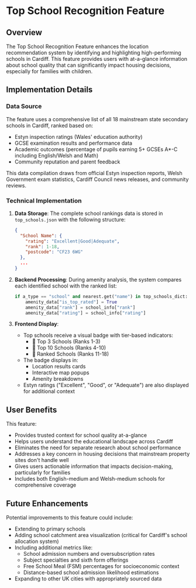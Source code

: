 # Top School Recognition Feature

## Overview

The Top School Recognition Feature enhances the location recommendation system by identifying and highlighting high-performing schools in Cardiff. This feature provides users with at-a-glance information about school quality that can significantly impact housing decisions, especially for families with children.

## Implementation Details

### Data Source

The feature uses a comprehensive list of all 18 mainstream state secondary schools in Cardiff, ranked based on:
- Estyn inspection ratings (Wales' education authority)
- GCSE examination results and performance data
- Academic outcomes (percentage of pupils earning 5+ GCSEs A*-C including English/Welsh and Math)
- Community reputation and parent feedback

This data compilation draws from official Estyn inspection reports, Welsh Government exam statistics, Cardiff Council news releases, and community reviews.

### Technical Implementation

1. **Data Storage**: The complete school rankings data is stored in `top_schools.json` with the following structure:
   ```json
   {
     "School Name": { 
       "rating": "Excellent|Good|Adequate", 
       "rank": 1-18, 
       "postcode": "CF23 6WG" 
     },
     ...
   }
   ```

2. **Backend Processing**: During amenity analysis, the system compares each identified school with the ranked list:
   ```python
   if a_type == "school" and nearest.get("name") in top_schools_dict:
       amenity_data["is_top_rated"] = True
       amenity_data["rank"] = school_info["rank"]
       amenity_data["rating"] = school_info["rating"]
   ```

3. **Frontend Display**:
   - Top schools receive a visual badge with tier-based indicators:
     - 🥇 Top 3 Schools (Ranks 1-3)
     - 🥈 Top 10 Schools (Ranks 4-10)
     - 🌟 Ranked Schools (Ranks 11-18)
   - The badge displays in:
     - Location results cards
     - Interactive map popups
     - Amenity breakdowns
   - Estyn ratings ("Excellent", "Good", or "Adequate") are also displayed for additional context

## User Benefits

This feature:
- Provides trusted context for school quality at-a-glance
- Helps users understand the educational landscape across Cardiff
- Eliminates the need for separate research about school performance
- Addresses a key concern in housing decisions that mainstream property sites don't handle well
- Gives users actionable information that impacts decision-making, particularly for families
- Includes both English-medium and Welsh-medium schools for comprehensive coverage

## Future Enhancements

Potential improvements to this feature could include:
- Extending to primary schools
- Adding school catchment area visualization (critical for Cardiff's school allocation system)
- Including additional metrics like:
  - School admission numbers and oversubscription rates
  - Subject specialties and sixth form offerings
  - Free School Meal (FSM) percentages for socioeconomic context
  - Distance-based school admission likelihood estimations
- Expanding to other UK cities with appropriately sourced data 